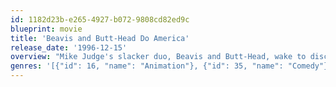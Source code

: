 ```yaml
---
id: 1182d23b-e265-4927-b072-9808cd82ed9c
blueprint: movie
title: 'Beavis and Butt-Head Do America'
release_date: '1996-12-15'
overview: "Mike Judge's slacker duo, Beavis and Butt-Head, wake to discover their TV has been stolen. Their search for a new one takes them on a clueless adventure across America where they manage to accidentally become America's most wanted."
genres: '[{"id": 16, "name": "Animation"}, {"id": 35, "name": "Comedy"}]'
---
```

